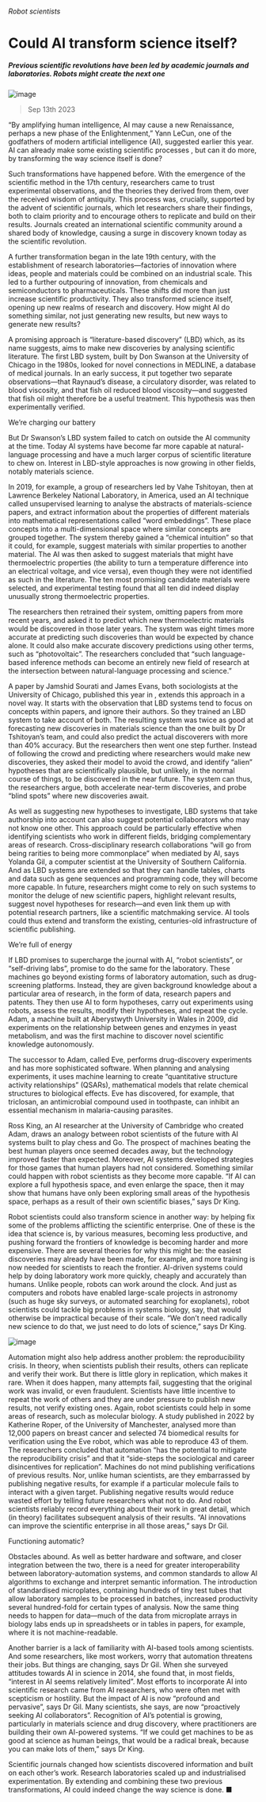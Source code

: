 ###### Robot scientists
# Could AI transform science itself? 
##### Previous scientific revolutions have been led by academic journals and laboratories. Robots might create the next one 
![image](images/20230916_STD003.jpg) 
> Sep 13th 2023 
“By amplifying human intelligence, AI may cause a new Renaissance, perhaps a new phase of the Enlightenment,” Yann LeCun, one of the godfathers of modern artificial intelligence (AI), suggested earlier this year. AI can already make some existing scientific processes , but can it do more, by transforming the way science itself is done?
Such transformations have happened before. With the emergence of the scientific method in the 17th century, researchers came to trust experimental observations, and the theories they derived from them, over the received wisdom of antiquity. This process was, crucially, supported by the advent of scientific journals, which let researchers share their findings, both to claim priority and to encourage others to replicate and build on their results. Journals created an international scientific community around a shared body of knowledge, causing a surge in discovery known today as the scientific revolution.
A further transformation began in the late 19th century, with the establishment of research laboratories—factories of innovation where ideas, people and materials could be combined on an industrial scale. This led to a further outpouring of innovation, from chemicals and semiconductors to pharmaceuticals. These shifts did more than just increase scientific productivity. They also transformed science itself, opening up new realms of research and discovery. How might AI do something similar, not just generating new results, but new ways to generate new results?
A promising approach is “literature-based discovery” (LBD) which, as its name suggests, aims to make new discoveries by analysing scientific literature. The first LBD system, built by Don Swanson at the University of Chicago in the 1980s, looked for novel connections in MEDLINE, a database of medical journals. In an early success, it put together two separate observations—that Raynaud’s disease, a circulatory disorder, was related to blood viscosity, and that fish oil reduced blood viscosity—and suggested that fish oil might therefore be a useful treatment. This hypothesis was then experimentally verified. 
We’re charging our battery
But Dr Swanson’s LBD system failed to catch on outside the AI community at the time. Today AI systems have become far more capable at natural-language processing and have a much larger corpus of scientific literature to chew on. Interest in LBD-style approaches is now growing in other fields, notably materials science.
In 2019, for example, a group of researchers led by Vahe Tshitoyan, then at Lawrence Berkeley National Laboratory, in America, used an AI technique called unsupervised learning to analyse the abstracts of materials-science papers, and extract information about the properties of different materials into mathematical representations called “word embeddings”. These place concepts into a multi-dimensional space where similar concepts are grouped together. The system thereby gained a “chemical intuition” so that it could, for example, suggest materials with similar properties to another material. The AI was then asked to suggest materials that might have thermoelectric properties (the ability to turn a temperature difference into an electrical voltage, and vice versa), even though they were not identified as such in the literature. The ten most promising candidate materials were selected, and experimental testing found that all ten did indeed display unusually strong thermoelectric properties.
The researchers then retrained their system, omitting papers from more recent years, and asked it to predict which new thermoelectric materials would be discovered in those later years. The system was eight times more accurate at predicting such discoveries than would be expected by chance alone. It could also make accurate discovery predictions using other terms, such as “photovoltaic”. The researchers concluded that “such language-based inference methods can become an entirely new field of research at the intersection between natural-language processing and science.”
A paper by Jamshid Sourati and James Evans, both sociologists at the University of Chicago, published this year in , extends this approach in a novel way. It starts with the observation that LBD systems tend to focus on concepts within papers, and ignore their authors. So they trained an LBD system to take account of both. The resulting system was twice as good at forecasting new discoveries in materials science than the one built by Dr Tshitoyan’s team, and could also predict the actual discoverers with more than 40% accuracy. But the researchers then went one step further. Instead of following the crowd and predicting where researchers would make new discoveries, they asked their model to avoid the crowd, and identify “alien” hypotheses that are scientifically plausible, but unlikely, in the normal course of things, to be discovered in the near future. The system can thus, the researchers argue, both accelerate near-term discoveries, and probe “blind spots” where new discoveries await.
As well as suggesting new hypotheses to investigate, LBD systems that take authorship into account can also suggest potential collaborators who may not know one other. This approach could be particularly effective when identifying scientists who work in different fields, bridging complementary areas of research. Cross-disciplinary research collaborations “will go from being rarities to being more commonplace” when mediated by AI, says Yolanda Gil, a computer scientist at the University of Southern California. And as LBD systems are extended so that they can handle tables, charts and data such as gene sequences and programming code, they will become more capable. In future, researchers might come to rely on such systems to monitor the deluge of new scientific papers, highlight relevant results, suggest novel hypotheses for research—and even link them up with potential research partners, like a scientific matchmaking service. AI tools could thus extend and transform the existing, centuries-old infrastructure of scientific publishing.
We’re full of energy
If LBD promises to supercharge the journal with AI, “robot scientists”, or “self-driving labs”, promise to do the same for the laboratory. These machines go beyond existing forms of laboratory automation, such as drug-screening platforms. Instead, they are given background knowledge about a particular area of research, in the form of data, research papers and patents. They then use AI to form hypotheses, carry out experiments using robots, assess the results, modify their hypotheses, and repeat the cycle. Adam, a machine built at Aberystwyth University in Wales in 2009, did experiments on the relationship between genes and enzymes in yeast metabolism, and was the first machine to discover novel scientific knowledge autonomously. 
The successor to Adam, called Eve, performs drug-discovery experiments and has more sophisticated software. When planning and analysing experiments, it uses machine learning to create “quantitative structure activity relationships” (QSARs), mathematical models that relate chemical structures to biological effects. Eve has discovered, for example, that triclosan, an antimicrobial compound used in toothpaste, can inhibit an essential mechanism in malaria-causing parasites.
Ross King, an AI researcher at the University of Cambridge who created Adam, draws an analogy between robot scientists of the future with AI systems built to play chess and Go. The prospect of machines beating the best human players once seemed decades away, but the technology improved faster than expected. Moreover, AI systems developed strategies for those games that human players had not considered. Something similar could happen with robot scientists as they become more capable. “If AI can explore a full hypothesis space, and even enlarge the space, then it may show that humans have only been exploring small areas of the hypothesis space, perhaps as a result of their own scientific biases,” says Dr King.
Robot scientists could also transform science in another way: by helping fix some of the problems afflicting the scientific enterprise. One of these is the idea that science is, by various measures, becoming less productive, and pushing forward the frontiers of knowledge is becoming harder and more expensive. There are several theories for why this might be: the easiest discoveries may already have been made, for example, and more training is now needed for scientists to reach the frontier. AI-driven systems could help by doing laboratory work more quickly, cheaply and accurately than humans. Unlike people, robots can work around the clock. And just as computers and robots have enabled large-scale projects in astronomy (such as huge sky surveys, or automated searching for exoplanets), robot scientists could tackle big problems in systems biology, say, that would otherwise be impractical because of their scale. “We don’t need radically new science to do that, we just need to do lots of science,” says Dr King. 
![image](images/20230916_STD004.jpg) 

Automation might also help address another problem: the reproducibility crisis. In theory, when scientists publish their results, others can replicate and verify their work. But there is little glory in replication, which makes it rare. When it does happen, many attempts fail, suggesting that the original work was invalid, or even fraudulent. Scientists have little incentive to repeat the work of others and they are under pressure to publish new results, not verify existing ones. Again, robot scientists could help in some areas of research, such as molecular biology. A study published in 2022 by Katherine Roper, of the University of Manchester, analysed more than 12,000 papers on breast cancer and selected 74 biomedical results for verification using the Eve robot, which was able to reproduce 43 of them. The researchers concluded that automation “has the potential to mitigate the reproducibility crisis” and that it “side-steps the sociological and career disincentives for replication”. Machines do not mind publishing verifications of previous results. Nor, unlike human scientists, are they embarrassed by publishing negative results, for example if a particular molecule fails to interact with a given target. Publishing negative results would reduce wasted effort by telling future researchers what not to do. And robot scientists reliably record everything about their work in great detail, which (in theory) facilitates subsequent analysis of their results. “AI innovations can improve the scientific enterprise in all those areas,” says Dr Gil.
Functioning automatic?
Obstacles abound. As well as better hardware and software, and closer integration between the two, there is a need for greater interoperability between laboratory-automation systems, and common standards to allow AI algorithms to exchange and interpret semantic information. The introduction of standardised microplates, containing hundreds of tiny test tubes that allow laboratory samples to be processed in batches, increased productivity several hundred-fold for certain types of analysis. Now the same thing needs to happen for data—much of the data from microplate arrays in biology labs ends up in spreadsheets or in tables in papers, for example, where it is not machine-readable.
Another barrier is a lack of familiarity with AI-based tools among scientists. And some researchers, like most workers, worry that automation threatens their jobs. But things are changing, says Dr Gil. When she surveyed attitudes towards AI in science in 2014, she found that, in most fields, “interest in AI seems relatively limited”. Most efforts to incorporate AI into scientific research came from AI researchers, who were often met with scepticism or hostility. But the impact of AI is now “profound and pervasive”, says Dr Gil. Many scientists, she says, are now “proactively seeking AI collaborators”. Recognition of AI’s potential is growing, particularly in materials science and drug discovery, where practitioners are building their own AI-powered systems. “If we could get machines to be as good at science as human beings, that would be a radical break, because you can make lots of them,” says Dr King. 
Scientific journals changed how scientists discovered information and built on each other’s work. Research laboratories scaled up and industrialised experimentation. By extending and combining these two previous transformations, AI could indeed change the way science is done. ■

